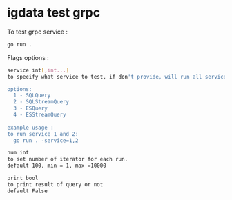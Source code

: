# igdata test grpc

To test grpc service :
```bash
go run .
```

Flags options :

```bash
service int[,int...]
to specify what service to test, if don't provide, will run all service

options:
  1 - SQLQuery
  2 - SQLStreamQuery
  3 - ESQuery
  4 - ESStreamQuery
 
example usage :
to run service 1 and 2:
  go run . -service=1,2
```
```bash
num int
to set number of iterator for each run.
default 100, min = 1, max =10000
```
```bash
print bool
to print result of query or not
default False
```
